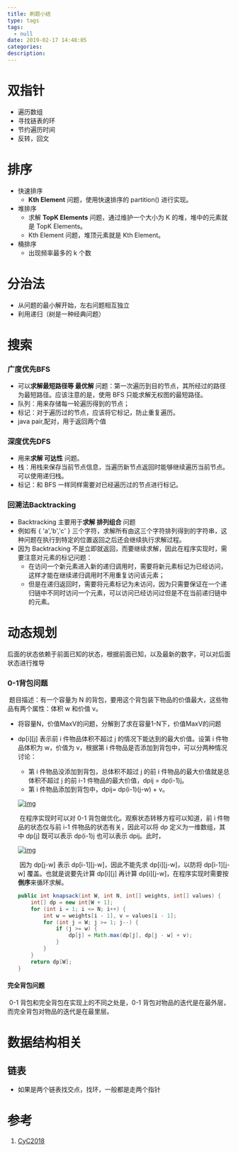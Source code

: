 ```yaml
---
title: 刷题小结
type: tags
tags:
  - null
date: 2019-02-17 14:48:05
categories:
description:
---
```


# 双指针

- 遍历数组
- 寻找链表的环
- 节约遍历时间
- 反转，回文

# 排序

- 快速排序
  - **Kth Element** 问题，使用快速排序的 partition() 进行实现。
- 堆排序
  - 求解 **TopK Elements** 问题，通过维护一个大小为 K 的堆，堆中的元素就是 TopK Elements。
  -  Kth Element 问题，堆顶元素就是 Kth Element。
- 桶排序
  - 出现频率最多的 k 个数

# 分治法

- 从问题的最小解开始，左右问题相互独立
- 利用递归（树是一种经典问题）

# 搜索

### 广度优先BFS

- 可以**求解最短路径等 最优解** 问题：第一次遍历到目的节点，其所经过的路径为最短路径。应该注意的是，使用 BFS 只能求解无权图的最短路径。
- 队列：用来存储每一轮遍历得到的节点；
- 标记：对于遍历过的节点，应该将它标记，防止重复遍历。
- java pair,配对，用于返回两个值

### 深度优先DFS

- 用来**求解 可达性** 问题。
- 栈：用栈来保存当前节点信息，当遍历新节点返回时能够继续遍历当前节点。可以使用递归栈。
- 标记：和 BFS 一样同样需要对已经遍历过的节点进行标记。

### 回溯法Backtracking

-  Backtracking 主要用于**求解 排列组合** 问题
- 例如有 { 'a','b','c' } 三个字符，求解所有由这三个字符排列得到的字符串，这种问题在执行到特定的位置返回之后还会继续执行求解过程。
- 因为 Backtracking 不是立即就返回，而要继续求解，因此在程序实现时，需要注意对元素的标记问题：
  - 在访问一个新元素进入新的递归调用时，需要将新元素标记为已经访问，这样才能在继续递归调用时不用重复访问该元素；
  - 但是在递归返回时，需要将元素标记为未访问，因为只需要保证在一个递归链中不同时访问一个元素，可以访问已经访问过但是不在当前递归链中的元素。

# 动态规划

​	后面的状态依赖于前面已知的状态，根据前面已知，以及最新的数字，可以对后面状态进行推导

### 0-1背包问题

​	题目描述：有一个容量为 N 的背包，要用这个背包装下物品的价值最大，这些物品有两个属性：体积 w 和价值 v。

- 将容量N，价值MaxV的问题，分解到了求在容量1-N下，价值MaxV的问题

- dp[i][j] 表示前 i 件物品体积不超过 j 的情况下能达到的最大价值。设第 i 件物品体积为 w，价值为 v，根据第 i 件物品是否添加到背包中，可以分两种情况讨论：

  - 第 i 件物品没添加到背包，总体积不超过 j 的前 i 件物品的最大价值就是总体积不超过 j 的前 i-1 件物品的最大价值，dpij = dp(i-1)j。
  - 第 i 件物品添加到背包中，dpij= dp(i-1)(j-w) + v。

  [![img](https://camo.githubusercontent.com/00df29727a33906f588337c972831c35988a152b/68747470733a2f2f6c617465782e636f6465636f67732e636f6d2f6769662e6c617465783f64705b695d5b6a5d3d6d61782864705b692d315d5b6a5d2c64705b692d315d5b6a2d775d2b7629)](https://camo.githubusercontent.com/00df29727a33906f588337c972831c35988a152b/68747470733a2f2f6c617465782e636f6465636f67732e636f6d2f6769662e6c617465783f64705b695d5b6a5d3d6d61782864705b692d315d5b6a5d2c64705b692d315d5b6a2d775d2b7629)	

  ​	在程序实现时可以对 0-1 背包做优化。观察状态转移方程可以知道，前 i 件物品的状态仅与前 i-1 件物品的状态有关，因此可以将 dp 定义为一维数组，其中 dp[j] 既可以表示 dp(i-1)j 也可以表示 dpij。此时，

  [![img](https://camo.githubusercontent.com/854f645dd2443eeaabf715e590cdebc928944626/68747470733a2f2f6c617465782e636f6465636f67732e636f6d2f6769662e6c617465783f64705b6a5d3d6d61782864705b6a5d2c64705b6a2d775d2b7629)](https://camo.githubusercontent.com/854f645dd2443eeaabf715e590cdebc928944626/68747470733a2f2f6c617465782e636f6465636f67732e636f6d2f6769662e6c617465783f64705b6a5d3d6d61782864705b6a5d2c64705b6a2d775d2b7629)

  ​	因为 dp[j-w] 表示 dp[i-1][j-w]，因此不能先求 dp[i][j-w]，以防将 dp[i-1][j-w] 覆盖。也就是说要先计算 dp[i][j] 再计算 dp[i][j-w]，在程序实现时需要按**倒序**来循环求解。

  ```java
  public int knapsack(int W, int N, int[] weights, int[] values) {
      int[] dp = new int[W + 1];
      for (int i = 1; i <= N; i++) {
          int w = weights[i - 1], v = values[i - 1];
          for (int j = W; j >= 1; j--) {
              if (j >= w) {
                  dp[j] = Math.max(dp[j], dp[j - w] + v);
              }
          }
      }
      return dp[W];
  }
  ```

#### 完全背包问题

​	0-1 背包和完全背包在实现上的不同之处是，0-1 背包对物品的迭代是在最外层，而完全背包对物品的迭代是在最里层。

# 数据结构相关

## 链表

- 如果是两个链表找交点，找环，一般都是走两个指针

# 参考 #

1. [CyC2018](https://github.com/CyC2018)

